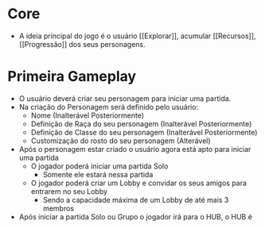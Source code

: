 # Core

- A ideia principal do jogo é o usuário [[Explorar]], acumular [[Recursos]], [[Progressão]] dos seus personagens.


# Primeira Gameplay
- O usuário deverá criar seu personagem para iniciar uma partida.
- Na criação do Personagem será definido pelo usuário:
	- Nome (Inalterável Posteriormente)
	- Definição de Raça do seu personagem (Inalterável Posteriormente)
	- Definição de Classe do seu personagem (Inalterável Posteriormente)
	- Customização do rosto do seu personagem (Alterável)
- Após o personagem estar criado o usuário agora está apto para iniciar uma partida
	- O jogador poderá iniciar uma partida Solo
		- Somente ele estará nessa partida
	- O jogador poderá criar um Lobby e convidar os seus amigos para entrarem no seu Lobby
		- Sendo a capacidade máxima de um Lobby de até mais 3 membros
- Após iniciar a partida Solo ou Grupo o jogador irá para o HUB, o HUB é

